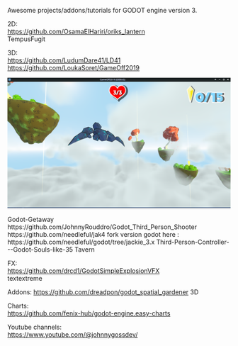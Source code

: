 Awesome projects/addons/tutorials for GODOT engine version 3.

2D:  
https://github.com/OsamaElHariri/oriks_lantern  
TempusFugit

3D:  
https://github.com/LudumDare41/LD41  
https://github.com/LoukaSoret/GameOff2019  
<p align="center">
<img width=600 src="https://raw.githubusercontent.com/Boyquotes/awesome_Godot3/main/images/GameOff2019.png">
</p>
Godot-Getaway  
https://github.com/JohnnyRouddro/Godot_Third_Person_Shooter  
https://github.com/needleful/jak4 fork version godot here : https://github.com/needleful/godot/tree/jackie_3.x  
Third-Person-Controller---Godot-Souls-like-35  
Tavern  

FX:  
https://github.com/drcd1/GodotSimpleExplosionVFX  
textextreme  

Addons:
https://github.com/dreadpon/godot_spatial_gardener 3D

Charts:  
https://github.com/fenix-hub/godot-engine.easy-charts  

Youtube channels:  
https://www.youtube.com/@johnnygossdev/  
